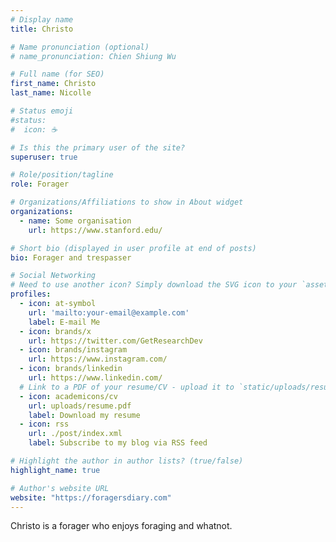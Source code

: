 ```yaml
---
# Display name
title: Christo

# Name pronunciation (optional)
# name_pronunciation: Chien Shiung Wu

# Full name (for SEO)
first_name: Christo
last_name: Nicolle

# Status emoji
#status:
#  icon: ☕️

# Is this the primary user of the site?
superuser: true

# Role/position/tagline
role: Forager

# Organizations/Affiliations to show in About widget
organizations:
  - name: Some organisation
    url: https://www.stanford.edu/

# Short bio (displayed in user profile at end of posts)
bio: Forager and trespasser

# Social Networking
# Need to use another icon? Simply download the SVG icon to your `assets/media/icons/` folder.
profiles:
  - icon: at-symbol
    url: 'mailto:your-email@example.com'
    label: E-mail Me
  - icon: brands/x
    url: https://twitter.com/GetResearchDev
  - icon: brands/instagram
    url: https://www.instagram.com/
  - icon: brands/linkedin
    url: https://www.linkedin.com/
  # Link to a PDF of your resume/CV - upload it to `static/uploads/resume.pdf`
  - icon: academicons/cv
    url: uploads/resume.pdf
    label: Download my resume
  - icon: rss
    url: ./post/index.xml
    label: Subscribe to my blog via RSS feed

# Highlight the author in author lists? (true/false)
highlight_name: true

# Author's website URL
website: "https://foragersdiary.com"
---
```


Christo is a forager who enjoys foraging and whatnot.
